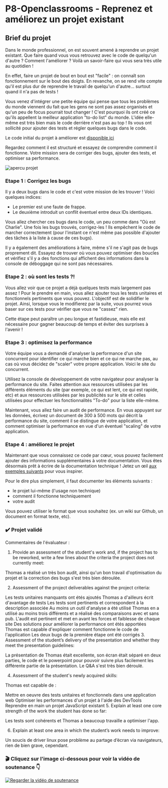 # P8-Openclassrooms - Reprenez et améliorez un projet existant

## Brief du projet

Dans le monde professionnel, on est souvent amené à reprendre un projet existant. Que faire quand vous vous retrouvez avec le code de quelqu'un d'autre ? Comment l'améliorer ? Voilà un savoir-faire qui vous sera très utile au quotidien !

En effet, faire un projet de bout en bout est "facile" : on connaît son fonctionnement sur le bout des doigts. En revanche, on se rend vite compte qu'il est plus dur de reprendre le travail de quelqu'un d'autre... surtout quand il n'a pas de tests !

Vous venez d'intégrer une petite équipe qui pense que tous les problèmes du monde viennent du fait que les gens ne sont pas assez organisés et qu'un peu de focus pourrait tout changer ! C'est pourquoi ils ont créé ce qu'ils appellent la meilleur application "to-do list" du monde. L'idée elle-même est très bien mais le code derrière n'est pas au top ! Ils vous ont sollicité pour ajouter des tests et régler quelques bugs dans le code.

Le code initial du projet à améliorer est [disponible ici](https://s3-eu-west-1.amazonaws.com/static.oc-static.com/prod/courses/files/project-8-frontend/todo-list-project.zip)

Regardez comment il est structuré et essayez de comprendre comment il fonctionne. Votre mission sera de corriger des bugs, ajouter des tests, et optimiser sa performance.

![apercu projet](https://user.oc-static.com/upload/2017/10/19/15083988221397_Screen%20Shot%202017-10-17%20at%2010.52.21%20AM.png)

### Etape 1 : Corrigez les bugs

Il y a deux bugs dans le code et c'est votre mission de les trouver ! Voici quelques indices:

* Le premier est une faute de frappe.
* Le deuxième introduit un conflit éventuel entre deux IDs identiques.

Vous allez chercher ces bugs dans le code, un peu comme dans "Où est Charlie". Une fois les bugs trouvés, corrigez-les ! Ils empêchent le code de marcher correctement (pour l'instant ce n'est même pas possible d'ajouter des tâches à la liste à cause de ces bugs).

Il y a également des améliorations à faire, même s'il ne s'agit pas de bugs proprement dit. Essayez de trouver où vous pouvez optimiser des boucles et vérifiez s'il y a des fonctions qui affichent des informations dans la console de déboggage  qui ne sont pas nécessaires.

### Etape 2 : où sont les tests ?!

Vous allez voir que ce projet a déjà quelques tests mais largement pas assez ! Pour le prendre en main, vous allez ajouter tous les tests unitaires et fonctionnels  pertinents que vous pouvez. L'objectif est de solidifier le projet. Ainsi, lorsque vous le modifierez par la suite, vous pourrez vous baser sur ces tests pour vérifier que vous ne "cassez" rien.

Cette étape peut paraître un peu longue et fastidieuse, mais elle est nécessaire pour gagner beaucoup de temps et éviter des surprises à l'avenir !

### Etape 3 : optimisez la performance

Votre équipe vous a demandé d'analyser la performance d'un site concurrent pour identifier ce qui marche bien et ce qui ne marche pas, au cas où vous décidez de "scaler" votre propre application. Voici le site du concurrent.

Utilisez la console de développement de votre navigateur pour analyser la performance du site. Faites attention aux ressources utilisées par les différents éléments du site (par exemple, ce qui est lent, ce qui est rapide, etc) et aux ressources utilisées par les publicités sur le site et celles utilisées pour effectuer les fonctionnalités "To-do" pour la liste elle-même.

Maintenant, vous allez faire un audit de performance. En vous appuyant sur les données, écrivez un document de 300 à 500 mots qui décrit la performance du site, comment il se distingue de votre application, et comment optimiser la performance en vue d'un éventuel "scaling" de votre application.

### Etape 4 : améliorez le projet

Maintenant que vous connaissez ce code par cœur, vous pouvez facilement ajouter des informations supplémentaires à votre documentation. Vous êtes désormais prêt à écrire de la documentation technique ! Jetez un œil [aux exemples suivants](https://www.atlassian.com/blog/add-ons/5-real-life-examples-beautiful-technical-documentation) pour vous inspirer.

Pour le dire plus simplement, il faut documenter les éléments suivants :

* le projet lui-même (l'usage non technique)
* comment il fonctionne techniquement
* votre audit

Vous pouvez utiliser le format que vous souhaitez (ex. un wiki sur Github, un document en format texte, etc).

### ✔️ Projet validé

Commentaires de l'évaluateur :

1. Provide an assessment of the student's work and, if the project has to be reworked, write a few lines about the criteria the project does not currently meet:

Thomas a réalisé un très bon audit, ainsi qu'un bon travail d'optimisation du projet et la correction des bugs s'est très bien déroulée.

2. Assessment of the project deliverables against the project criteria:

Les tests unitaires manquants ont étés ajoutés
Thomas a d'ailleurs écrit d'avantage de tests
Les tests sont pertinents et correspondent à la description associée
Au moins un outil d'analyse a été utilisé
Thomas en a utilisé au moins trois différents et a réalisé des comparaisons avec et sans pub.
L'audit est pertinent et met en avant les forces et faiblesse de chaque site
Des solutions pour améliorer la performance ont étés apportées
Thomas est capable d'expliquer comment fonctionne le code de l'application
Les deux bugs de la première étape ont été corrigés
3. Assessment of the student’s delivery of the presentation and whether they meet the presentation guidelines:

La présentation de Thomas était excellente, son écran était séparé en deux parties, le code et le powerpoint pour pouvoir suivre plus facilement les différente partie de la présentation.
Le Q&A s'est très bien déroulé.

4. Assessment of the student's newly acquired skills:

Thomas est capable de : 

Mettre en oeuvre des tests unitaires et fonctionnels dans une application web
Optimiser les performances d'un projet à l'aide des DevTools
Reprendre en main un projet JavaScript existant
5. Explain at least one core strength of the work the student has done so far:

Les tests sont cohérents et Thomas a beaucoup travaille a optimiser l'app.

6. Explain at least one area in which the student’s work needs to improve:

Un soucis de driver linux pose problème au partage d’écran via navigateurs, rien de bien grave, cependant.


### 🎬 Cliquez sur l'image ci-dessous pour voir la vidéo de soutenance 👇

[![Regarder la vidéo de soutenance](https://img.youtube.com/vi/-4cNaeZQrzk/maxresdefault.jpg)](https://youtu.be/-4cNaeZQrzk)
